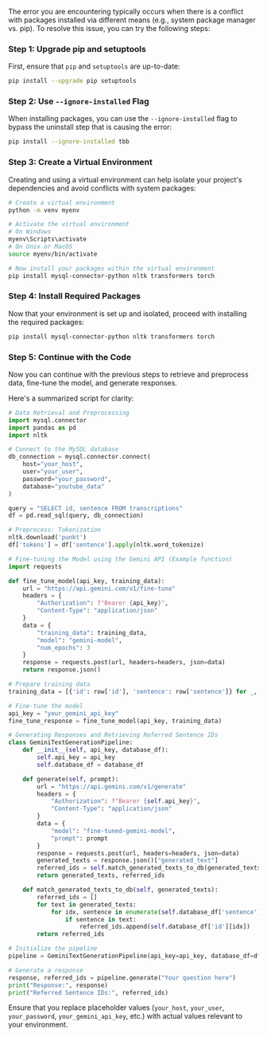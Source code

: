 The error you are encountering typically occurs when there is a conflict with packages installed via different means (e.g., system package manager vs. pip). To resolve this issue, you can try the following steps:

### Step 1: Upgrade pip and setuptools

First, ensure that `pip` and `setuptools` are up-to-date:

```bash
pip install --upgrade pip setuptools
```

### Step 2: Use `--ignore-installed` Flag

When installing packages, you can use the `--ignore-installed` flag to bypass the uninstall step that is causing the error:

```bash
pip install --ignore-installed tbb
```

### Step 3: Create a Virtual Environment

Creating and using a virtual environment can help isolate your project's dependencies and avoid conflicts with system packages:

```bash
# Create a virtual environment
python -m venv myenv

# Activate the virtual environment
# On Windows
myenv\Scripts\activate
# On Unix or MacOS
source myenv/bin/activate

# Now install your packages within the virtual environment
pip install mysql-connector-python nltk transformers torch
```

### Step 4: Install Required Packages

Now that your environment is set up and isolated, proceed with installing the required packages:

```bash
pip install mysql-connector-python nltk transformers torch
```

### Step 5: Continue with the Code

Now you can continue with the previous steps to retrieve and preprocess data, fine-tune the model, and generate responses.

Here's a summarized script for clarity:

```python
# Data Retrieval and Preprocessing
import mysql.connector
import pandas as pd
import nltk

# Connect to the MySQL database
db_connection = mysql.connector.connect(
    host="your_host",
    user="your_user",
    password="your_password",
    database="youtube_data"
)

query = "SELECT id, sentence FROM transcriptions"
df = pd.read_sql(query, db_connection)

# Preprocess: Tokenization
nltk.download('punkt')
df['tokens'] = df['sentence'].apply(nltk.word_tokenize)

# Fine-tuning the Model using the Gemini API (Example function)
import requests

def fine_tune_model(api_key, training_data):
    url = "https://api.gemini.com/v1/fine-tune"
    headers = {
        "Authorization": f"Bearer {api_key}",
        "Content-Type": "application/json"
    }
    data = {
        "training_data": training_data,
        "model": "gemini-model",
        "num_epochs": 3
    }
    response = requests.post(url, headers=headers, json=data)
    return response.json()

# Prepare training data
training_data = [{'id': row['id'], 'sentence': row['sentence']} for _, row in df.iterrows()]

# Fine-tune the model
api_key = "your_gemini_api_key"
fine_tune_response = fine_tune_model(api_key, training_data)

# Generating Responses and Retrieving Referred Sentence IDs
class GeminiTextGenerationPipeline:
    def __init__(self, api_key, database_df):
        self.api_key = api_key
        self.database_df = database_df

    def generate(self, prompt):
        url = "https://api.gemini.com/v1/generate"
        headers = {
            "Authorization": f"Bearer {self.api_key}",
            "Content-Type": "application/json"
        }
        data = {
            "model": "fine-tuned-gemini-model",
            "prompt": prompt
        }
        response = requests.post(url, headers=headers, json=data)
        generated_texts = response.json()["generated_text"]
        referred_ids = self.match_generated_texts_to_db(generated_texts)
        return generated_texts, referred_ids

    def match_generated_texts_to_db(self, generated_texts):
        referred_ids = []
        for text in generated_texts:
            for idx, sentence in enumerate(self.database_df['sentence']):
                if sentence in text:
                    referred_ids.append(self.database_df['id'][idx])
        return referred_ids

# Initialize the pipeline
pipeline = GeminiTextGenerationPipeline(api_key=api_key, database_df=df)

# Generate a response
response, referred_ids = pipeline.generate("Your question here")
print("Response:", response)
print("Referred Sentence IDs:", referred_ids)
```

Ensure that you replace placeholder values (`your_host`, `your_user`, `your_password`, `your_gemini_api_key`, etc.) with actual values relevant to your environment.